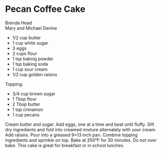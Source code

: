 # Pecan Coffee Cake

Brenda Head<br/>
Mary and Michael Devine

- 1/2 cup butter
- 1 cup white sugar
- 3 eggs
- 2 cups flour
- 1 tsp baking powder
- 1 tsp baking soda
- 1 cup sour cream
- 1/2 cup golden raisins

Topping:

- 3/4 cup brown sugar
- 1 Tbsp flour
- 2 Tbsp butter
- 1 tsp cinnamon
- 1 cup pecans

Cream butter and sugar. Add eggs, one at a time and beat until fluffy. Sift dry ingredients and fold into creamed mixture alternately with sour cream. Add raisins. Pour into a greased 9×13 inch pan. Combine topping ingredients and sprinkle on top. Bake at 350°F for 30 minutes. Do not over bake. This cake is great for breakfast or in school lunches.